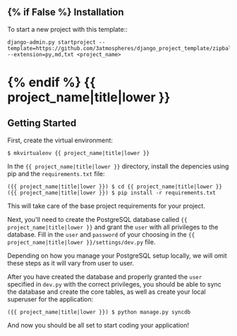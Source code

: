 {% if False %}
Installation
------------

To start a new project with this template::

    django-admin.py startproject --template=https://github.com/3atmospheres/django_project_template/zipball/master --extension=py,md,txt <project_name>

{% endif %}
{{ project_name|title|lower }}
========================

Getting Started
---------------

First, create the virtual environment:

    $ mkvirtualenv {{ project_name|title|lower }}

In the `{{ project_name|title|lower }}` directory, install the depencies using pip and the `requirements.txt` file:

    ({{ project_name|title|lower }}) $ cd {{ project_name|title|lower }}
    ({{ project_name|title|lower }}) $ pip install -r requirements.txt

This will take care of the base project requirements for your project.

Next, you'll need to create the PostgreSQL database called `{{ project_name|title|lower }}` and grant the `user` with all privileges to the database.  Fill in the `user` and `password` of your choosing in the `{{ project_name|title|lower }}/settings/dev.py` file.

Depending on how you manage your PostgreSQL setup locally, we will omit these steps as it will vary from user to user.

After you have created the database and properly granted the `user` specified in `dev.py` with the correct privileges, you should be able to sync the database and create the core tables, as well as create your local superuser for the application:

    ({{ project_name|title|lower }}) $ python manage.py syncdb

And now you should be all set to start coding your application!
